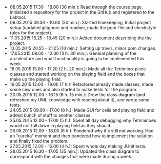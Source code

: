 - 08.05.2015 17.30 - 18.00 (30 min.):
	Read through the course page, initialized a repository for the project in the GitHub and registered to the Labtool.
- 09.05.2015 09.30 - 10.00 (30 min.):
	Started timekeeping, Initial project setup (updated gitignore and readme, made the pom-file and checkstyle rules for the project).
- 11.05.2015 18.25 - 18.45 (20 min.):
	Added document describing the the project.
- 13.05.2015 20.55 - 21.05 (10 min.):
	Setting up travis, minor pom changes.
- 17.05.2015 09.00 - 12.30 (3 h. 30 min.):
	General planning of the architecture and what functionality is going to be implemented this week.
- 18.05.2015 15.00 - 17.20 (2 h. 20 min.):
	Made all the Tetrimino-piece classes and started working on the playing field and the boxes that make up the playing field.
- 19.05.2015 12.00 - 19.00 (7 h.):
	Refactored already made classes, made some new ones and also started to make tests for the program.
- 20.05.2015 12.00 - 18.15 (6 h. 15 min.):
	Drew the class diagram (and refreshed my UML knowledge with reading about it), and wrote some tests.
- 24.05.2015 09.00 - 17.00 (8 h.):
	Made GUI for cells and playing field and added bunch of stuff to another classes.
- 25.05.2015 12.00 - 17.00 (5 h.):
	Spent all day debugging why Tetriminoes would not fall down in playing field as they should.
- 26.05.2015 12.00 - 18.00 (6 h.):
	Pondered why it's still not working. Had an "eureka" moment and then pondered how to implement the solution and finally fixed the problem.
- 27.05.2015 12.00 - 16.00 (4 h.):
	Spent whole day making JUnit tests.
- 28.05.2015 16.30 - 17.05 (35 min.):
	Updated the class diagram to correspond with the changes that were made during a week.